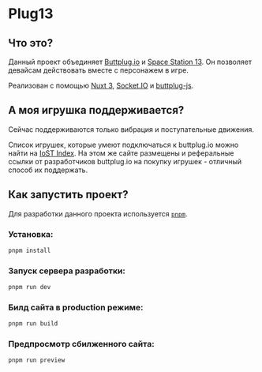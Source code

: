 # Plug13

## Что это?
Данный проект объединяет [Buttplug.io](https://buttplug.io/) и [Space Station 13](https://spacestation13.com/). Он позволяет девайсам действовать вместе с персонажем в игре.


Реализован с помощью [Nuxt 3](https://nuxt.com/), [Socket.IO](https://socket.io/) и [buttplug-js](https://github.com/buttplugio/buttplug-js).

## А моя игрушка поддерживается?

Сейчас поддерживаются только вибрация и поступательные движения.

Список игрушек, которые умеют подключаться к buttplug.io можно найти на [IoST Index](https://iostindex.com/?filter0ButtplugSupport=4).
На этом же сайте размещены и реферальные ссылки от разработчиков buttplug.io на покупку игрушек - отличный способ их поддержать.


## Как запустить проект?

Для разработки данного проекта используется [`pnpm`](https://pnpm.io/).

### Установка:
```bash
pnpm install
```

### Запуск сервера разработки:
```bash
pnpm run dev
```

### Билд сайта в production режиме:
```bash
pnpm run build
```

### Предпросмотр сбилженного сайта:
```bash
pnpm run preview
```
